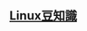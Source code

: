 ## [Linux豆知識](https://linuc.org/study/knowledge/?hm_ct=3eb824ddc0011d34ef2a9dee409b1391&hm_cv=3f25211b47622df5e60f618ed4840d13&hm_cs=3405646265fcc645dc30868.60445446&hm_mid=maac6)
